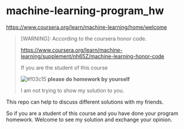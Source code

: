 # machine-learning-program_hw
https://www.coursera.org/learn/machine-learning/home/welcome


> [WARNING]:
> According to the coursera honor code.
>
> https://www.coursera.org/learn/machine-learning/supplement/nh65Z/machine-learning-honor-code
>
> If you are the student of this course
>
> ![#f03c15](https://placehold.it/15/f03c15/000000?text=+) **please do homework by yourself**
>
> I am not trying to show my solution to you.

This repo can help to discuss different solutions with my friends.

So if you are a student of this course and you have done your program homework.
Welcome to see my solution and exchange your opinion.
